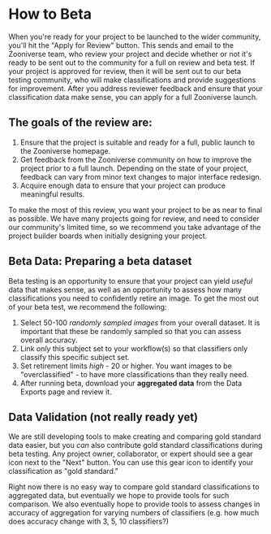 # How to Beta
When you're ready for your project to be launched to the wider community, you'll hit the "Apply for Review" button. This sends and email to the Zooniverse team, who review your project and decide whether or not it's ready to be sent out to the community for a full on review and beta test. If your project is approved for review, then it will be sent out to our beta testing community, who will make classifications and provide suggestions for improvement. After you address reviewer feedback and ensure that your classification data make sense, you can apply for a full Zooniverse launch.

## The goals of the review are:
1. Ensure that the project is suitable and ready for a full, public launch to the Zooniverse homepage.
2. Get feedback from the Zooniverse community on how to improve the project prior to a full launch. Depending on the state of your project, feedback can vary from minor text changes to major interface redesign.
3. Acquire enough data to ensure that your project can produce meaningful results.

To make the most of this review, you want your project to be as near to final as possible. We have many projects going for review, and need to consider our community's limited time, so we recommend you take advantage of the project builder boards when initially designing your project.

## Beta Data: Preparing a beta dataset
Beta testing is an opportunity to ensure that your project can yield _useful_ data that makes sense, as well as an opportunity to assess how many classifications you need to confidently retire an image. To get the most out of your beta test, we recommend the following:  

1. Select 50-100 _randomly sampled images_ from your overall dataset. It is important that these be randomly sampled so that you can assess overall accuracy.  
2. Link _only_ this subject set to your workflow(s) so that classifiers only classify this specific subject set.
3. Set retirement limits _high_ - 20 or higher. You want images to be "overclassified" - to have more classifications than they really need.  
4. After running beta, download your **aggregated data** from the Data Exports page and review it.   

## Data Validation (not really ready yet)
We are still developing tools to make creating and comparing gold standard data easier, but you _can_ also contribute gold standard classifications during beta testing. Any project owner, collaborator, or expert should see a gear icon next to the "Next" button. You can use this gear icon to identify your classification as "gold standard."

Right now there is no easy way to compare gold standard classifications to aggregated data, but eventually we hope to provide tools for such comparison. We also eventually hope to provide tools to assess changes in accuracy of aggregation for varying numbers of classifiers (e.g. how much does accuracy change with 3, 5, 10 classifiers?)
